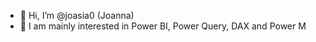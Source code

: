 - 👋 Hi, I’m @joasia0 (Joanna) 
- 👀  I am mainly interested in Power BI, Power Query, DAX and Power M

<!---
joasia0/joasia0 is a ✨ special ✨ repository because its `README.md` (this file) appears on your GitHub profile.
You can click the Preview link to take a look at your changes.
--->
